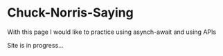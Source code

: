 # Chuck-Norris-Saying

With this page I would like to practice using asynch-await and using APIs

Site is in progress...
